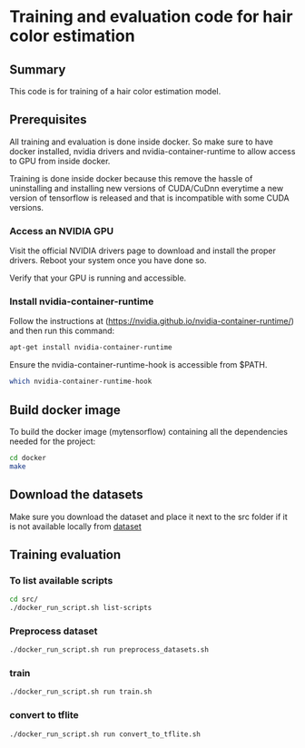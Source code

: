 # Training and evaluation code for hair color estimation

## Summary
This code is for training of a hair color estimation model.

## Prerequisites
All training and evaluation is done inside docker. So make sure to have docker installed, nvidia drivers and nvidia-container-runtime to allow access to GPU from inside docker.

Training is done inside docker because this remove the hassle of uninstalling and installing new versions of CUDA/CuDnn everytime a new version of tensorflow is released and that is incompatible with some CUDA versions.

### Access an NVIDIA GPU

Visit the official NVIDIA drivers page to download and install the proper drivers. Reboot your system once you have done so.

Verify that your GPU is running and accessible.

### Install nvidia-container-runtime

Follow the instructions at (https://nvidia.github.io/nvidia-container-runtime/) and then run this command:

```sh
apt-get install nvidia-container-runtime
```

Ensure the nvidia-container-runtime-hook is accessible from $PATH.

```sh
which nvidia-container-runtime-hook
```

## Build docker image

To build the docker image (mytensorflow) containing all the dependencies needed for the project:

```sh
cd docker
make
```

## Download the datasets

Make sure you download the dataset and place it next to the src folder if it is not available locally from [dataset](https://drive.google.com/file/d/1Ija9c3yn8aceI6qGHRBE1-DH3inFuQH0/view?usp=sharing)

## Training evaluation



### To list available scripts
```sh
cd src/
./docker_run_script.sh list-scripts
```
### Preprocess dataset

```sh
./docker_run_script.sh run preprocess_datasets.sh 
```

### train

```sh
./docker_run_script.sh run train.sh 
```

### convert to tflite

```sh
./docker_run_script.sh run convert_to_tflite.sh 
```


